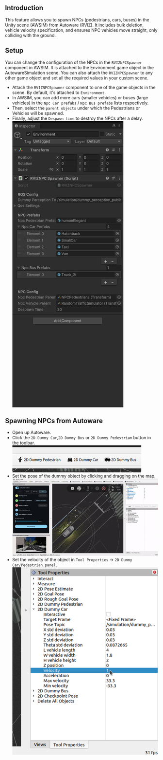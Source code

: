 ## Introduction
This feature allows you to spawn NPCs (pedestrians, cars, buses) in the Unity scene (AWSIM) from Autoware (RVIZ). It includes bulk deletion, vehicle velocity specification, and ensures NPC vehicles move straight, only colliding with the ground.

## Setup
You can change the configuration of the NPCs in the `RVIZNPCSpawner` component in AWSIM. It is attached to the Environment game object in the AutowareSimulation scene. You can also attach the `RVIZNPCSpawner` to any other game object and set all the required values in your custom scene.
- Attach the `RVIZNPCSpawner` component to one of the game objects in the scene. By default, it's attached to `Environment`.
- In AWSIM, you can add more cars (smaller vehicles) or buses (large vehicles) in the `Npc Car prefabs` / `Npc Bus prefabs` lists respectively.
- Then, select the `parent objects` under which the Pedestrians or Vehicles will be spawned.
- Finally, adjust the `Despawn time` to destroy the NPCs after a delay.
    ![alt text](image.png)

## Spawning NPCs from Autoware
- Open up Autoware.
- Click the `2D Dummy Car`,`2D Dummy Bus` or `2D Dummy Pedestrian` button in the toolbar.  
    ![alt text](image-1.png)
- Set the pose of the dummy object by clicking and dragging on the map.
    ![alt text](spawnPedestrian.gif)
- Set the velocity of the object in `Tool Properties` -> `2D Dummy Car/Pedestrian panel`.
    ![alt text](image-2.png)
